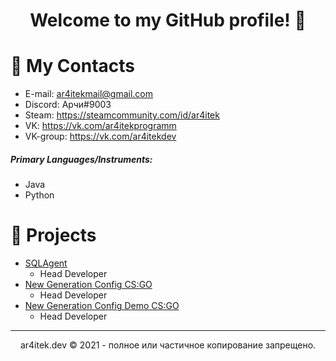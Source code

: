 <h1 align="center"> Welcome to my GitHub profile! 👋 </h1>

# 📖 My Contacts
- E-mail: ar4itekmail@gmail.com
- Discord: Арчи#9003
- Steam: https://steamcommunity.com/id/ar4itek
- VK: https://vk.com/ar4itekprogramm
- VK-group: https://vk.com/ar4itekdev

##### Primary Languages/Instruments:
- Java
- Python

# 💼 Projects
- [SQLAgent](https://github.com/ar4itekYT/sqlagent)
  - Head Developer
- [New Generation Config CS:GO](https://github.com/ar4itekYT/new-generation-config-cs-go)
  - Head Developer 
- [New Generation Config Demo CS:GO](https://github.com/ar4itekYT/demo-new-generation-config-cs-go)
  - Head Developer 

-----------------------------------------------------
<p align="center">
ar4itek.dev © 2021 - полное или частичное копирование запрещено.
</p>
